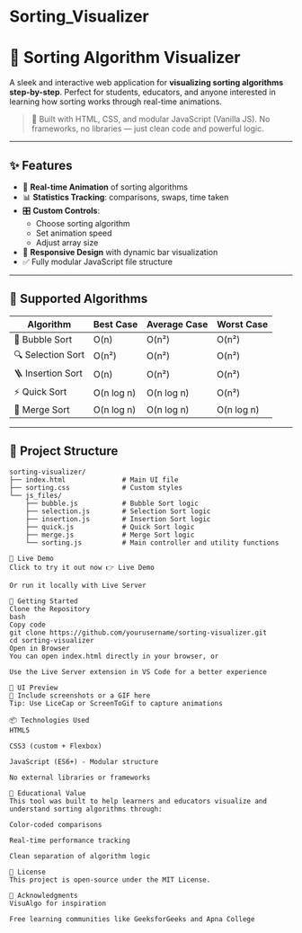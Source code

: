 ﻿# Sorting_Visualizer

# 🔢 Sorting Algorithm Visualizer

A sleek and interactive web application for **visualizing sorting algorithms step-by-step**. Perfect for students, educators, and anyone interested in learning how sorting works through real-time animations.

> 🚀 Built with HTML, CSS, and modular JavaScript (Vanilla JS). No frameworks, no libraries — just clean code and powerful logic.

---

## ✨ Features

- 🎥 **Real-time Animation** of sorting algorithms
- 📊 **Statistics Tracking**: comparisons, swaps, time taken
- 🎛 **Custom Controls**:
  - Choose sorting algorithm
  - Set animation speed
  - Adjust array size
- 🎨 **Responsive Design** with dynamic bar visualization
- ✅ Fully modular JavaScript file structure

---

## 📌 Supported Algorithms

| Algorithm       | Best Case | Average Case | Worst Case |
|----------------|-----------|--------------|-------------|
| 🫧 Bubble Sort     | O(n)      | O(n²)         | O(n²)        |
| 🔍 Selection Sort | O(n²)     | O(n²)         | O(n²)        |
| 🪜 Insertion Sort | O(n)      | O(n²)         | O(n²)        |
| ⚡ Quick Sort     | O(n log n)| O(n log n)    | O(n²)        |
| 🧬 Merge Sort     | O(n log n)| O(n log n)    | O(n log n)   |

---

## 📁 Project Structure

```plaintext
sorting-visualizer/
├── index.html              # Main UI file
├── sorting.css             # Custom styles
└── js_files/
    ├── bubble.js           # Bubble Sort logic
    ├── selection.js        # Selection Sort logic
    ├── insertion.js        # Insertion Sort logic
    ├── quick.js            # Quick Sort logic
    ├── merge.js            # Merge Sort logic
    └── sorting.js          # Main controller and utility functions

🧪 Live Demo
Click to try it out now 👉 Live Demo

Or run it locally with Live Server

🚀 Getting Started
Clone the Repository
bash
Copy code
git clone https://github.com/yourusername/sorting-visualizer.git
cd sorting-visualizer
Open in Browser
You can open index.html directly in your browser, or

Use the Live Server extension in VS Code for a better experience

🎨 UI Preview
📸 Include screenshots or a GIF here
Tip: Use LiceCap or ScreenToGif to capture animations

📦 Technologies Used
HTML5

CSS3 (custom + Flexbox)

JavaScript (ES6+) - Modular structure

No external libraries or frameworks

🧠 Educational Value
This tool was built to help learners and educators visualize and understand sorting algorithms through:

Color-coded comparisons

Real-time performance tracking

Clean separation of algorithm logic

📄 License
This project is open-source under the MIT License.

🙏 Acknowledgments
VisuAlgo for inspiration

Free learning communities like GeeksforGeeks and Apna College
